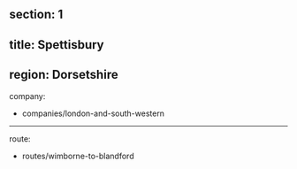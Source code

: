 ﻿section: 1
----
title: Spettisbury
----
region: Dorsetshire
----
company:
- companies/london-and-south-western
----
route:
- routes/wimborne-to-blandford
